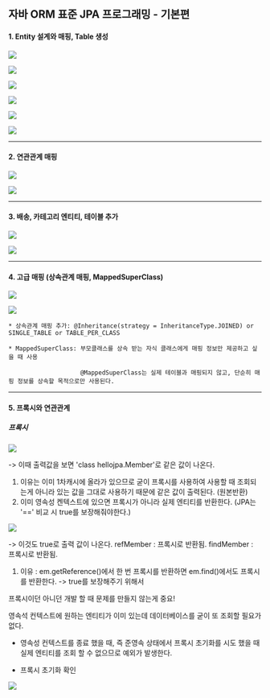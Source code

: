 ## 자바 ORM 표준 JPA 프로그래밍 - 기본편

#### 1. Entity 설계와 매핑, Table 생성

![](img/Member.png)

![](img/Order.png)

![](img/OrderItem.png)

![](img/Item.png)

![](img/h2.png)

![](img/mapping.png)

-------

#### 2. 연관관계 매핑

![](img/2_table.png)

![](img/2_entity.png)

-------

#### 3. 배송, 카테고리 엔티티, 테이블 추가 

![](img/3_add_table.png)

![](img/3_add_entity.png)

-------

#### 4. 고급 매핑 (상속관계 매핑, MappedSuperClass)

![](img/4_table.png)

![](img/4_entity.png)

    * 상속관계 매핑 추가: @Inheritance(strategy = InheritanceType.JOINED) or SINGLE_TABLE or TABLE_PER_CLASS

    * MappedSuperClass: 부모클래스를 상속 받는 자식 클래스에게 매핑 정보만 제공하고 싶을 때 사용
                        
                        @MappedSuperClass는 실제 테이블과 매핑되지 않고, 단순히 매핑 정보를 상속할 목적으로만 사용된다.


---------
#### 5. 프록시와 연관관계

##### 프록시

![](img/proxy_class.png)

-> 이때 출력값을 보면 'class hellojpa.Member'로 같은 값이 나온다. 

1. 이유는 이미 1차캐시에 올라가 있으므로 굳이 프록시를 사용하여 사용할 때 조회되는게 아니라 있는 값을 그대로 사용하기 때문에 같은 값이 출력된다. (원본반환) 
2. 이미 영속성 켄텍스트에 있으면 프록시가 아니라 실제 엔티티를 반환한다. (JPA는 '==' 비교 시 true를 보장해줘야한다.)

![](img/proxy_ref_find.png)

-> 이것도 true로 출력 값이 나온다.
refMember : 프록시로 반환됨.
findMember : 프록시로 반환됨.

1. 이유 : em.getReference()에서 한 번 프록시를 반환하면 em.find()에서도 프록시를 반환한다. -> true를 보장해주기 위해서

프록시이던 아니던 개발 할 때 문제를 만들지 않는게 중요!

영속석 컨텍스트에 원하는 엔티티가 이미 있는데 데이터베이스를 굳이 또 조회할 필요가 없다. 

* 영속성 컨텍스트를 종료 했을 때, 즉 준영속 상태에서 프록시 초기화를 시도 했을 때 실제 엔티티를 조회 할 수 없으므로 예외가 발생한다. 

* 프록시 초기화 확인

![](img/proxy_reset_check.png)


